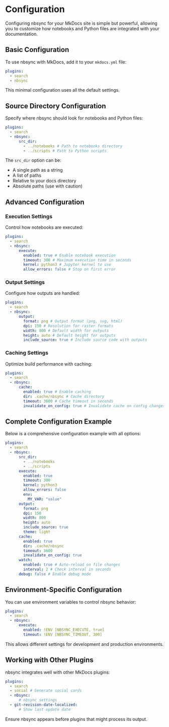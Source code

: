 # Configuration

Configuring nbsync for your MkDocs site is simple but powerful, allowing you to
customize how notebooks and Python files are integrated with your documentation.

## Basic Configuration

To use nbsync with MkDocs, add it to your `mkdocs.yml` file:

```yaml
plugins:
  - search
  - nbsync
```

This minimal configuration uses all the default settings.

## Source Directory Configuration

Specify where nbsync should look for notebooks and Python files:

```yaml
plugins:
  - search
  - nbsync:
      src_dir:
        - ../notebooks # Path to notebooks directory
        - ../scripts # Path to Python scripts
```

The `src_dir` option can be:

- A single path as a string
- A list of paths
- Relative to your docs directory
- Absolute paths (use with caution)

## Advanced Configuration

### Execution Settings

Control how notebooks are executed:

```yaml
plugins:
  - search
  - nbsync:
      execute:
        enabled: true # Enable notebook execution
        timeout: 300 # Maximum execution time in seconds
        kernel: python3 # Jupyter kernel to use
        allow_errors: false # Stop on first error
```

### Output Settings

Configure how outputs are handled:

```yaml
plugins:
  - search
  - nbsync:
      output:
        format: png # Output format (png, svg, html)
        dpi: 150 # Resolution for raster formats
        width: 800 # Default width for outputs
        height: auto # Default height for outputs
        include_source: true # Include source code with outputs
```

### Caching Settings

Optimize build performance with caching:

```yaml
plugins:
  - search
  - nbsync:
      cache:
        enabled: true # Enable caching
        dir: .cache/nbsync # Cache directory
        timeout: 3600 # Cache timeout in seconds
        invalidate_on_config: true # Invalidate cache on config changes
```

## Complete Configuration Example

Below is a comprehensive configuration example with all options:

```yaml
plugins:
  - search
  - nbsync:
      src_dir:
        - ../notebooks
        - ../scripts
      execute:
        enabled: true
        timeout: 300
        kernel: python3
        allow_errors: false
        env:
          MY_VAR: "value"
      output:
        format: png
        dpi: 150
        width: 800
        height: auto
        include_source: true
        theme: light
      cache:
        enabled: true
        dir: .cache/nbsync
        timeout: 3600
        invalidate_on_config: true
      watch:
        enabled: true # Auto-reload on file changes
        interval: 2 # Check interval in seconds
      debug: false # Enable debug mode
```

## Environment-Specific Configuration

You can use environment variables to control nbsync behavior:

```yaml
plugins:
  - search
  - nbsync:
      execute:
        enabled: !ENV [NBSYNC_EXECUTE, true]
        timeout: !ENV [NBSYNC_TIMEOUT, 300]
```

This allows different settings for development and production environments.

## Working with Other Plugins

nbsync integrates well with other MkDocs plugins:

```yaml
plugins:
  - search
  - social # Generate social cards
  - nbsync:
      # nbsync settings
  - git-revision-date-localized:
      # Show last update date
```

Ensure nbsync appears before plugins that might process its output.
